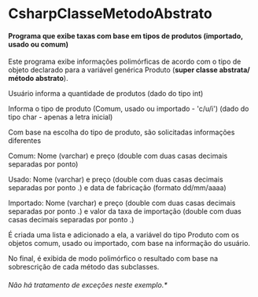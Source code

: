 # CsharpClasseMetodoAbstrato
#### Programa que exibe taxas com base em tipos de produtos (importado, usado ou comum)

Este programa exibe informações polimórficas de acordo com o tipo de objeto declarado para a variável genérica Produto (**super classe abstrata/ método abstrato**).

Usuário informa a quantidade de produtos (dado do tipo int)

Informa o tipo de produto (Comum, usado ou importado - 'c/u/i') (dado do tipo char - apenas a letra inicial)

Com base na escolha do tipo de produto, são solicitadas informações diferentes

Comum: Nome (varchar) e preço (double com duas casas decimais separadas por ponto)

Usado: Nome (varchar) e preço (double com duas casas decimais separadas por ponto .) e data de fabricação (formato dd/mm/aaaa)

Importado: Nome (varchar) e preço (double com duas casas decimais separadas por ponto .) e valor da taxa de importação (double com duas casas decimais separadas por ponto .)


É criada uma lista e adicionado a ela, a variável do tipo Produto com os objetos comum, usado ou importado, com base na informação do usuário.

No final, é exibida de modo polimórfico o resultado com base na sobrescrição de cada método das subclasses.

###### Não há tratamento de exceções neste exemplo.*

